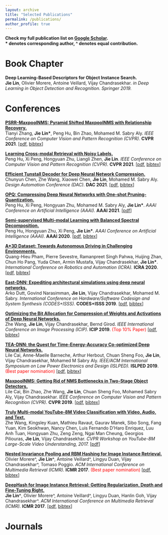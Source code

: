 ```yaml
---
layout: archive
title: "Selected Publications"
permalink: /publications/
author_profile: true
---
```


<b>Check my full publication list on [Google Scholar](https://scholar.google.com.sg/citations?user=bzhI8wcAAAAJ&hl=en).</b> 
<br> <b> * denotes corresponding author, ^ denotes equal contribution.</b> <br/>


Book Chapter
======
<b>Deep Learning-Based Descriptors for Object Instance Search.</b>
<br><b>Jie Lin</b>, Olivier Morere, Antoine Veillard, Vijay Chandrasekhar.
<i>in Deep Learning in Object Detection and Recognition. Springer 2019.</i><br/>

Conferences
======
<b>[PSRR-MaxpoolNMS: Pyramid Shifted MaxpoolNMS with Relationship Recovery.](http://lin-j.github.io)</b>
<br>Tianyi Zhang, <b>Jie Lin*</b>, Peng Hu, Bin Zhao, Mohamed M. Sabry Aly.
<i>IEEE Conference on Computer Vision and Pattern Recognition (CVPR).</i> <b>CVPR 2021</b>.
<span>[[pdf](https://lin-j.github.io), [bibtex](https://lin-j.github.io)]</span><br/>

<b>[Learning Cross-modal Retrieval with Noisy Labels.](http://lin-j.github.io)</b>
<br>Peng Hu, Xi Peng, Hongyuan Zhu, Liangli Zhen,  <b>Jie Lin</b>.
<i>IEEE Conference on Computer Vision and Pattern Recognition (CVPR).</i> <b>CVPR 2021</b>.
<span>[[pdf](https://lin-j.github.io), [bibtex](https://lin-j.github.io)]</span><br/>

<b>[Efficient Tunstall Decoder for Deep Neural Network Compression.](http://lin-j.github.io)</b>
<br>Chunyun Chen, Zhe Wang, Xiaowei Chen, <b>Jie Lin</b>, Mohamed M. Sabry Aly.
<i>Design Automation Conference (DAC).</i> <b>DAC 2021</b>.
<span>[[pdf](https://lin-j.github.io), [bibtex](https://lin-j.github.io)]</span><br/>

<b>[OPQ: Compressing Deep Neural Networks with One-shot Pruning-Quantization.](https://www.aaai.org/AAAI21Papers/AAAI-1054.HuP.pdf)</b>
<br>Peng Hu, Xi Peng, Hongyuan Zhu, Mohamed M. Sabry Aly, <b>Jie Lin*</b>.
<i>AAAI Conference on Artificial Intelligence (AAAI).</i> <b>AAAI 2021</b>.
<span>[[pdf](https://www.aaai.org/AAAI21Papers/AAAI-1054.HuP.pdf)]</span><br/>

<b>[Semi-supervised Multi-modal Learning with Balanced Spectral Decomposition.](https://ojs.aaai.org//index.php/AAAI/article/view/5339)</b>
<br>Peng Hu, Hongyuan Zhu, Xi Peng, <b>Jie Lin*</b>.
<i>AAAI Conference on Artificial Intelligence (AAAI).</i> <b>AAAI 2020</b>.
<span>[[pdf](https://ojs.aaai.org/index.php/AAAI/article/view/5339/5195), [bibtex](https://ojs.aaai.org/index.php/AAAI/citationstylelanguage/download/bibtex?submissionId=5339&publicationId=3706)]</span><br/>

<b>[A*3D Dataset: Towards Autonomous Driving in Challenging Environments.](https://github.com/I2RDL2/ASTAR-3D)</b>
<br>Quang-Hieu Pham, Pierre Sevestre, Ramanpreet Singh Pahwa, Huijing Zhan, Chun Ho Pang, Yuda Chen, Armin Mustafa, Vijay Chandrasekhar, <b>Jie Lin*</b>.
<i>International Conference on Robotics and Automation (ICRA).</i> <b>ICRA 2020</b>.
<span>[[pdf](https://arxiv.org/pdf/1909.07541.pdf), [bibtex](https://github.com/I2RDL2/ASTAR-3D)]</span><br/>

<b>[East-DNN: Expediting architectural simulations using deep neural networks.](https://dl.acm.org/doi/10.1145/3349567.3351728)</b>
<br>Arko Dutt, Govind Narasimman, <b>Jie Lin</b>, Vijay Chandrasekhar, Mohamed M. Sabry.
<i>International Conference on Hardware/Software Codesign and System Synthesis (CODES+ISSS).</i> <b>CODES+ISSS 2019</b>.
<span>[[pdf](https://dl.acm.org/doi/10.1145/3349567.3351728), [bibtex](https://dl.acm.org/doi/10.1145/3349567.3351728)]</span><br/>

<b>[Optimizing the Bit Allocation for Compression of Weights and Activations of Deep Neural Networks.](https://ieeexplore.ieee.org/document/8803498)</b>
<br>Zhe Wang, <b>Jie Lin</b>, Vijay Chandrasekhar, Bernd Girod.
<i>IEEE International Conference on Image Processing (ICIP).</i> <b>ICIP 2019</b>. <span style="color:red">(Top 10% Paper)</span>
<span>[[pdf](https://ieeexplore.ieee.org/document/8803498), [bibtex](https://ieeexplore.ieee.org/document/8803498)]</span><br/>

<b>[TEA-DNN: the Quest for Time-Energy-Accuracy Co-optimized Deep Neural Networks.](http://www.islped.org/2019/final_program.php#PreliminaryProgram)</b>
<br>Lile Cai, Anne-Maelle Barneche, Arthur Herbout, Chuan Sheng Foo, <b>Jie Lin</b>, Vijay Chandrasekhar, Mohamed M Sabry Aly.
<i>IEEE/ACM International Symposium on Low Power Electronics and Design (ISLPED).</i> <b>ISLPED 2019</b>. <span style="color:red">(Best paper nomination)</span>
<span>[[pdf](https://arxiv.org/pdf/1811.12065), [bibtex](https://arxiv.org/abs/1811.12065)]</span><br/>

<b>[MaxpoolNMS: Getting Rid of NMS Bottlenecks in Two-Stage Object Detectors.](https://openaccess.thecvf.com/content_CVPR_2019/html/Cai_MaxpoolNMS_Getting_Rid_of_NMS_Bottlenecks_in_Two-Stage_Object_Detectors_CVPR_2019_paper.html)</b>
<br>Lile Cai, Bin Zhao, Zhe Wang, <b>Jie Lin</b>, Chuan Sheng Foo, Mohamed Sabry Aly, Vijay Chandrasekhar.
<i>IEEE Conference on Computer Vision and Pattern Recognition (CVPR).</i> <b>CVPR 2019</b>.
<span>[[pdf](https://openaccess.thecvf.com/content_CVPR_2019/papers/Cai_MaxpoolNMS_Getting_Rid_of_NMS_Bottlenecks_in_Two-Stage_Object_Detectors_CVPR_2019_paper.pdf), [bibtex](https://openaccess.thecvf.com/content_CVPR_2019/html/Cai_MaxpoolNMS_Getting_Rid_of_NMS_Bottlenecks_in_Two-Stage_Object_Detectors_CVPR_2019_paper.html)]</span><br/>

<b>[Truly Multi-modal YouTube-8M Video Classification with Video, Audio, and Text.](https://ink.library.smu.edu.sg/cgi/viewcontent.cgi?article=5062&context=sis_research)</b>
<br>Zhe Wang, Kingsley Kuan, Mathieu Ravaut, Gaurav Manek, Sibo Song, Fang Yuan, Kim Seokhwan, Nancy Chen, Luis Fernando D'Haro Enriquez, Luu Anh Tuan, Hongyuan Zhu, Zeng Zeng, Ngai Man Cheung, Georgios Piliouras, <b>Jie Lin</b>, Vijay Chandrasekhar.
<i>CVPR Workshop on YouTube-8M Large-Scale Video Understanding, 2017.</i>
<span>[[pdf](https://ink.library.smu.edu.sg/cgi/viewcontent.cgi?article=5062&context=sis_research)]</span><br/>

<b>[Nested Invariance Pooling and RBM Hashing for Image Instance Retrieval.](https://dl.acm.org/doi/10.1145/3078971.3078987)</b>
<br>Olivier Morere^, <b>Jie Lin^</b>, Antoine Veillard^, Lingyu Duan, Vijay Chandrasekhar^, Tomaso Poggio.
<i>ACM International Conference on Multimedia Retrieval (ICMR).</i> <b>ICMR 2017</b>. <span style="color:red">(Best paper nomination)</span>
<span>[[pdf](https://oar.a-star.edu.sg/jspui/bitstream/123456789/2364/3/sample-nip.pdf), [bibtex](https://dl.acm.org/doi/10.1145/3078971.3078987)]</span><br/>

<b>[DeepHash for Image Instance Retrieval: Getting Regularization, Depth and Fine-Tuning Right.](https://dl.acm.org/doi/abs/10.1145/3078971.3078983)</b>
<br><b>Jie Lin^</b>, Olivier Morere^, Antoine Veillard^, Lingyu Duan, Hanlin Goh, Vijay Chandrasekhar^.
<i>ACM International Conference on Multimedia Retrieval (ICMR).</i> <b>ICMR 2017</b>.
<span>[[pdf](https://oar.a-star.edu.sg/jspui/bitstream/123456789/2365/3/sample-deephash.pdf), [bibtex](https://dl.acm.org/doi/abs/10.1145/3078971.3078983)]</span><br/>


Journals
======







